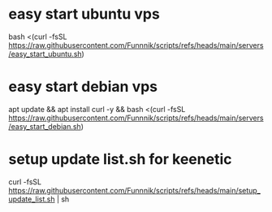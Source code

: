 # easy start ubuntu vps 

bash <(curl -fsSL https://raw.githubusercontent.com/Funnnik/scripts/refs/heads/main/servers/easy_start_ubuntu.sh)

# easy start debian vps 

apt update && apt install curl -y && bash <(curl -fsSL https://raw.githubusercontent.com/Funnnik/scripts/refs/heads/main/servers/easy_start_debian.sh)

# setup update list.sh for keenetic

curl -fsSL https://raw.githubusercontent.com/Funnnik/scripts/refs/heads/main/setup_update_list.sh | sh

